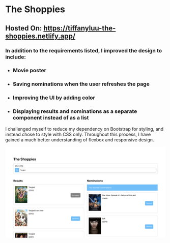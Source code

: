 # The Shoppies

## Hosted On: https://tiffanyluu-the-shoppies.netlify.app/

### In addition to the requirements listed, I improved the design to include:
* ### Movie poster
* ### Saving nominations when the user refreshes the page
* ### Improving the UI by adding color 
* ### Displaying results and nominations as a separate component instead of as a list

I challenged myself to reduce my dependency on Bootstrap for styling, and instead chose to style with CSS only. 
Throughout this process, I have gained a much better understanding of flexbox and responsive design. 



![ShoppiesPreview](./shoppies_preview.png)

